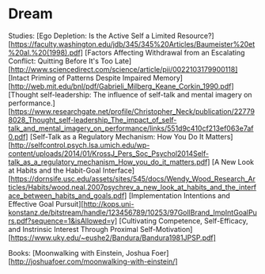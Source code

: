 # Dream

Studies:
[Ego Depletion: Is the Active Self a Limited Resource?][https://faculty.washington.edu/jdb/345/345%20Articles/Baumeister%20et%20al.%20(1998).pdf]
[Factors Affecting Withdrawal from an Escalating Conflict: Quitting Before It's Too Late][http://www.sciencedirect.com/science/article/pii/0022103179900118]
[Intact Priming of Patterns Despite Impaired Memory][http://web.mit.edu/bnl/pdf/Gabrieli_Milberg_Keane_Corkin_1990.pdf]
[Thought self-leadership: The influence of self-talk and mental imagery on performance.][https://www.researchgate.net/profile/Christopher_Neck/publication/227798028_Thought_self-leadership_The_impact_of_self-talk_and_mental_imagery_on_performance/links/551d9c410cf213ef063e7af0.pdf]
[Self-Talk as a Regulatory Mechanism: How You Do It Matters][http://selfcontrol.psych.lsa.umich.edu/wp-content/uploads/2014/01/KrossJ_Pers_Soc_Psychol2014Self-talk_as_a_regulatory_mechanism_How_you_do_it_matters.pdf]
[A New Look at Habits and the Habit-Goal Interface][https://dornsife.usc.edu/assets/sites/545/docs/Wendy_Wood_Research_Articles/Habits/wood.neal.2007psychrev_a_new_look_at_habits_and_the_interface_between_habits_and_goals.pdf]
[Implementation Intentions and Effective Goal Pursuit][http://kops.uni-konstanz.de/bitstream/handle/123456789/10253/97GollBrand_ImpIntGoalPurs.pdf?sequence=1&isAllowed=y]
[Cultivating Competence, Self-Efficacy, and Instrinsic Interest Through Proximal Self-Motivation][https://www.uky.edu/~eushe2/Bandura/Bandura1981JPSP.pdf]

Books:
[Moonwalking with Einstein, Joshua Foer][http://joshuafoer.com/moonwalking-with-einstein/]
